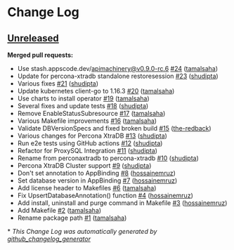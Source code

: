# Change Log

## [Unreleased](https://github.com/kubedb/percona-xtradb/tree/HEAD)

**Merged pull requests:**

- Use stash.appscode.dev/apimachinery@v0.9.0-rc.6 [\#24](https://github.com/kubedb/percona-xtradb/pull/24) ([tamalsaha](https://github.com/tamalsaha))
- Update for percona-xtradb standalone restoresession [\#23](https://github.com/kubedb/percona-xtradb/pull/23) ([shudipta](https://github.com/shudipta))
- Various fixes [\#21](https://github.com/kubedb/percona-xtradb/pull/21) ([shudipta](https://github.com/shudipta))
- Update kubernetes client-go to 1.16.3 [\#20](https://github.com/kubedb/percona-xtradb/pull/20) ([tamalsaha](https://github.com/tamalsaha))
- Use charts to install operator [\#19](https://github.com/kubedb/percona-xtradb/pull/19) ([tamalsaha](https://github.com/tamalsaha))
- Several fixes and update tests [\#18](https://github.com/kubedb/percona-xtradb/pull/18) ([shudipta](https://github.com/shudipta))
- Remove EnableStatusSubresource [\#17](https://github.com/kubedb/percona-xtradb/pull/17) ([tamalsaha](https://github.com/tamalsaha))
- Various Makefile improvements [\#16](https://github.com/kubedb/percona-xtradb/pull/16) ([tamalsaha](https://github.com/tamalsaha))
- Validate DBVersionSpecs and fixed broken build [\#15](https://github.com/kubedb/percona-xtradb/pull/15) ([the-redback](https://github.com/the-redback))
- Various changes for Percona XtraDB [\#13](https://github.com/kubedb/percona-xtradb/pull/13) ([shudipta](https://github.com/shudipta))
- Run e2e tests using GitHub actions [\#12](https://github.com/kubedb/percona-xtradb/pull/12) ([shudipta](https://github.com/shudipta))
- Refactor for ProxySQL Integration [\#11](https://github.com/kubedb/percona-xtradb/pull/11) ([shudipta](https://github.com/shudipta))
- Rename from perconaxtradb to percona-xtradb [\#10](https://github.com/kubedb/percona-xtradb/pull/10) ([shudipta](https://github.com/shudipta))
- Percona XtraDB Cluster support [\#9](https://github.com/kubedb/percona-xtradb/pull/9) ([shudipta](https://github.com/shudipta))
- Don't set annotation to AppBinding [\#8](https://github.com/kubedb/percona-xtradb/pull/8) ([hossainemruz](https://github.com/hossainemruz))
- Set database version in AppBinding [\#7](https://github.com/kubedb/percona-xtradb/pull/7) ([hossainemruz](https://github.com/hossainemruz))
- Add license header to Makefiles [\#6](https://github.com/kubedb/percona-xtradb/pull/6) ([tamalsaha](https://github.com/tamalsaha))
- Fix UpsertDatabaseAnnotation\(\) function [\#4](https://github.com/kubedb/percona-xtradb/pull/4) ([hossainemruz](https://github.com/hossainemruz))
- Add install, uninstall and purge command in Makefile [\#3](https://github.com/kubedb/percona-xtradb/pull/3) ([hossainemruz](https://github.com/hossainemruz))
- Add Makefile [\#2](https://github.com/kubedb/percona-xtradb/pull/2) ([tamalsaha](https://github.com/tamalsaha))
- Rename package path [\#1](https://github.com/kubedb/percona-xtradb/pull/1) ([tamalsaha](https://github.com/tamalsaha))



\* *This Change Log was automatically generated by [github_changelog_generator](https://github.com/skywinder/Github-Changelog-Generator)*